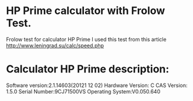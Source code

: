 # HP Prime calculator with Frolow Test.
Frolow test for calculator HP Prime
I used this test from this article
http://www.leningrad.su/calc/speed.php

# Calculator HP Prime description:

Software version:2.1.14603(20121 12 02)
Hardware Version: C
CAS Version: 1.5.0
Serial Number:9CJ71500VS
Operating System:V0.050.640
